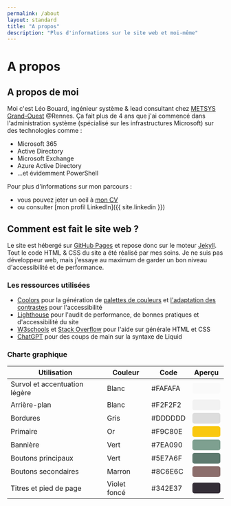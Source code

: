 ```yaml
---
permalink: /about
layout: standard
title: "A propos"
description: "Plus d'informations sur le site web et moi-même"
---
```


# A propos

## A propos de moi

Moi c'est Léo Bouard, ingénieur système & lead consultant chez [METSYS Grand-Ouest](https://www.metsys.fr/) @Rennes. Ça fait plus de 4 ans que j'ai commencé dans l'administration système (spécialisé sur les infrastructures Microsoft) sur des technologies comme :

- Microsoft 365
- Active Directory
- Microsoft Exchange
- Azure Active Directory
- ...et évidemment PowerShell

Pour plus d'informations sur mon parcours :

- vous pouvez jeter un oeil à [mon CV](/cv)
- ou consulter [mon profil LinkedIn]({{ site.linkedin }})

## Comment est fait le site web ?

Le site est hébergé sur [GitHub Pages](https://docs.github.com/en/pages) et repose donc sur le moteur [Jekyll](https://jekyllrb.com/docs/). Tout le code HTML & CSS du site a été réalisé par mes soins. Je ne suis pas développeur web, mais j'essaye au maximum de garder un bon niveau d'accessibilité et de performance.

### Les ressources utilisées

- [Coolors](https://coolors.co/) pour la génération de [palettes de couleurs](https://coolors.co/generate) et [l'adaptation des contrastes](https://coolors.co/contrast-checker/) pour l'accessibilité
- [Lighthouse](https://developer.chrome.com/docs/lighthouse/) pour l'audit de performance, de bonnes pratiques et d'accessibilité du site
- [W3schools](https://www.w3schools.com/) et [Stack Overflow](https://stackoverflow.com/) pour l'aide sur générale HTML et CSS
- [ChatGPT](https://chat.openai.com/chat) pour des coups de main sur la syntaxe de Liquid

### Charte graphique

<table>
  <thead>
    <tr>
      <th>Utilisation</th>
      <th>Couleur</th>
      <th>Code</th>
      <th>Aperçu</th>
    </tr>
  </thead>
  <tbody>
    <tr>
      <td>Survol et accentuation légère</td>
      <td>Blanc</td>
      <td>#FAFAFA</td>
      <td><div style="width: 65px; height: 25px; background-color: #FAFAFA; border-radius: 5px;"></div></td>
    </tr>
    <tr>
      <td>Arrière-plan</td>
      <td>Blanc</td>
      <td>#F2F2F2</td>
      <td><div style="width: 65px; height: 25px; background-color: #F2F2F2; border-radius: 5px;"></div></td>
    </tr>
    <tr>
      <td>Bordures</td>
      <td>Gris</td>
      <td>#DDDDDD</td>
      <td><div style="width: 65px; height: 25px; background-color: #DDDDDD; border-radius: 5px;"></div></td>
    </tr>
    <tr>
      <td>Primaire</td>
      <td>Or</td>
      <td>#F9C80E</td>
      <td><div style="width: 65px; height: 25px; background-color: #F9C80E; border-radius: 5px;"></div></td>
    </tr>
    <tr>
      <td>Bannière</td>
      <td>Vert</td>
      <td>#7EA090</td>
      <td><div style="width: 65px; height: 25px; background-color: #7EA090; border-radius: 5px;"></div></td>
    </tr>
    <tr>
      <td>Boutons principaux</td>
      <td>Vert</td>
      <td>#5E7A6F</td>
      <td>
        <div style="width: 65px; height: 25px; background-color: #5E7A6F; border-radius: 5px;"></div>
      </td>
    </tr>
    <tr>
      <td>Boutons secondaires</td>
      <td>Marron</td>
      <td>#8C6E6C</td>
      <td>
        <div style="width: 65px; height: 25px; background-color: #8C6E6C; border-radius: 5px;"></div>
      </td>
    </tr>
    <tr>
      <td>Titres et pied de page</td>
      <td>Violet foncé</td>
      <td>#342E37</td>
      <td><div style="width: 65px; height: 25px; background-color: #342E37; border-radius: 5px;"></div></td>
    </tr>
  </tbody>
</table>
